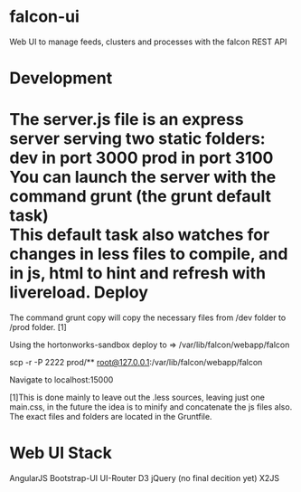 falcon-ui
=========

Web UI to manage feeds, clusters and processes with the falcon REST API

Development
===========

The server.js file is an express server serving two static folders:
  dev in port 3000
  prod in port 3100
You can launch the server with the command 
  grunt 
(the grunt default task)  
This default task also watches for changes in less files to compile, and in js, html to hint and refresh with livereload. 
Deploy
======

The command 
  grunt copy 
will copy the necessary files from /dev folder to /prod folder. [1]

Using the hortonworks-sandbox deploy to => /var/lib/falcon/webapp/falcon

  scp -r -P 2222 prod/** root@127.0.0.1:/var/lib/falcon/webapp/falcon
  
Navigate to localhost:15000


[1]This is done mainly to leave out the .less sources, leaving just one main.css, in the future the idea is to minify and concatenate the js files also. The exact files and folders are located in the Gruntfile.

Web UI Stack
=====
AngularJS
Bootstrap-UI
UI-Router
D3
jQuery (no final decition yet)
X2JS












